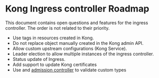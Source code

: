 # Kong Ingress controller Roadmap

This document contains open questions and features for the ingress controller.
The order is not related to their priority.

- Use tags in resources created in Kong.
- Do not replace object manually created in the Kong admin API.
- Allow custom upstream configurations (Kong Service).
- Leader election to allow multiple instances of the ingress controller.
- Status update of Ingress.
- Add support to update Kong certificates
- Use and [admission controller][0] to validate custom types

[0]: https://kubernetes.io/docs/admin/extensible-admission-controllers/
